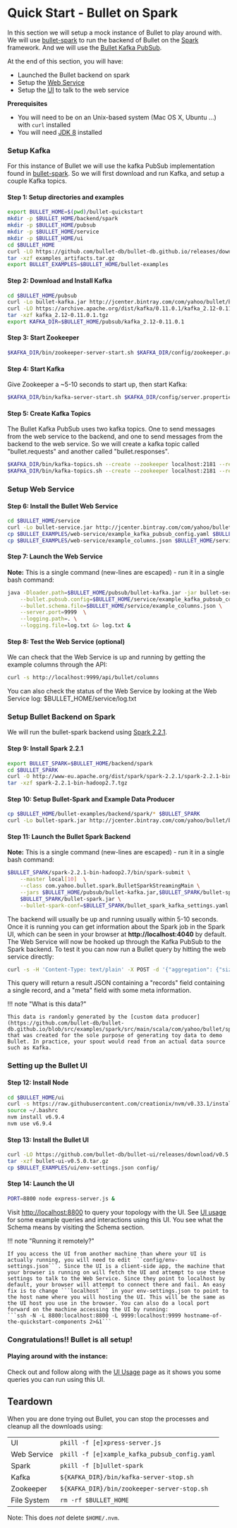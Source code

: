 # Quick Start - Bullet on Spark

In this section we will setup a mock instance of Bullet to play around with. We will use [bullet-spark](https://github.com/bullet-db/bullet-spark) to run the backend of Bullet on the [Spark](https://spark.apache.org/) framework. And we will use the [Bullet Kafka PubSub](https://github.com/bullet-db/bullet-kafka).

At the end of this section, you will have:

  * Launched the Bullet backend on spark
  * Setup the [Web Service](ws/setup.md)
  * Setup the [UI](ui/setup.md) to talk to the web service

**Prerequisites**

  * You will need to be on an Unix-based system (Mac OS X, Ubuntu ...) with ```curl``` installed
  * You will need [JDK 8](http://www.oracle.com/technetwork/java/javase/downloads/index.html) installed

### Setup Kafka

For this instance of Bullet we will use the kafka PubSub implementation found in [bullet-spark](https://github.com/bullet-db/bullet-spark). So we will first download and run Kafka, and setup a couple Kafka topics.

#### Step 1: Setup directories and examples

```bash
export BULLET_HOME=$(pwd)/bullet-quickstart
mkdir -p $BULLET_HOME/backend/spark
mkdir -p $BULLET_HOME/pubsub
mkdir -p $BULLET_HOME/service
mkdir -p $BULLET_HOME/ui
cd $BULLET_HOME
curl -LO https://github.com/bullet-db/bullet-db.github.io/releases/download/v0.5.0/examples_artifacts.tar.gz
tar -xzf examples_artifacts.tar.gz
export BULLET_EXAMPLES=$BULLET_HOME/bullet-examples
```

#### Step 2: Download and Install Kafka

```bash
cd $BULLET_HOME/pubsub
curl -Lo bullet-kafka.jar http://jcenter.bintray.com/com/yahoo/bullet/bullet-kafka/0.3.0/bullet-kafka-0.3.0-fat.jar
curl -LO https://archive.apache.org/dist/kafka/0.11.0.1/kafka_2.12-0.11.0.1.tgz
tar -xzf kafka_2.12-0.11.0.1.tgz
export KAFKA_DIR=$BULLET_HOME/pubsub/kafka_2.12-0.11.0.1
```

#### Step 3: Start Zookeeper

```bash
$KAFKA_DIR/bin/zookeeper-server-start.sh $KAFKA_DIR/config/zookeeper.properties &
```

#### Step 4: Start Kafka

Give Zookeeper a ~5-10 seconds to start up, then start Kafka:

```bash
$KAFKA_DIR/bin/kafka-server-start.sh $KAFKA_DIR/config/server.properties &
```

#### Step 5: Create Kafka Topics

The Bullet Kafka PubSub uses two kafka topics. One to send messages from the web service to the backend, and one to send messages from the backend to the web service. So we will create a kafka topic called "bullet.requests" and another called "bullet.responses".

```bash
$KAFKA_DIR/bin/kafka-topics.sh --create --zookeeper localhost:2181 --replication-factor 1 --partitions 1 --topic bullet.requests
$KAFKA_DIR/bin/kafka-topics.sh --create --zookeeper localhost:2181 --replication-factor 1 --partitions 1 --topic bullet.responses
```

### Setup Web Service

#### Step 6: Install the Bullet Web Service

```bash
cd $BULLET_HOME/service
curl -Lo bullet-service.jar http://jcenter.bintray.com/com/yahoo/bullet/bullet-service/0.2.1/bullet-service-0.2.1-embedded.jar
cp $BULLET_EXAMPLES/web-service/example_kafka_pubsub_config.yaml $BULLET_HOME/service/
cp $BULLET_EXAMPLES/web-service/example_columns.json $BULLET_HOME/service/
```

#### Step 7: Launch the Web Service

**Note:** This is a single command (new-lines are escaped) - run it in a single bash command:

```bash
java -Dloader.path=$BULLET_HOME/pubsub/bullet-kafka.jar -jar bullet-service.jar \
    --bullet.pubsub.config=$BULLET_HOME/service/example_kafka_pubsub_config.yaml \
    --bullet.schema.file=$BULLET_HOME/service/example_columns.json \
    --server.port=9999  \
    --logging.path=. \
    --logging.file=log.txt &> log.txt &
```

#### Step 8: Test the Web Service (optional)

We can check that the Web Service is up and running by getting the example columns through the API:

```bash
curl -s http://localhost:9999/api/bullet/columns
```

You can also check the status of the Web Service by looking at the Web Service log: $BULLET_HOME/service/log.txt

### Setup Bullet Backend on Spark

We will run the bullet-spark backend using [Spark 2.2.1](https://spark.apache.org/releases/spark-release-2-2-1.html).

#### Step 9: Install Spark 2.2.1

```bash
export BULLET_SPARK=$BULLET_HOME/backend/spark
cd $BULLET_SPARK
curl -O http://www-eu.apache.org/dist/spark/spark-2.2.1/spark-2.2.1-bin-hadoop2.7.tgz
tar -xzf spark-2.2.1-bin-hadoop2.7.tgz 
```

#### Step 10: Setup Bullet-Spark and Example Data Producer

```bash
cp $BULLET_HOME/bullet-examples/backend/spark/* $BULLET_SPARK
curl -Lo bullet-spark.jar http://jcenter.bintray.com/com/yahoo/bullet/bullet-spark/0.1.2/bullet-spark-0.1.2-standalone.jar
```

#### Step 11: Launch the Bullet Spark Backend

**Note:** This is a single command (new-lines are escaped) - run it in a single bash command:

```bash
$BULLET_SPARK/spark-2.2.1-bin-hadoop2.7/bin/spark-submit \
    --master local[10]  \
    --class com.yahoo.bullet.spark.BulletSparkStreamingMain \
    --jars $BULLET_HOME/pubsub/bullet-kafka.jar,$BULLET_SPARK/bullet-spark-example.jar \
    $BULLET_SPARK/bullet-spark.jar \
    --bullet-spark-conf=$BULLET_SPARK/bullet_spark_kafka_settings.yaml &> log.txt &

```

The backend will usually be up and running usually within 5-10 seconds. Once it is running you can get information about the Spark job in the Spark UI, which can be seen in your browser at **http://localhost:4040** by default. The Web Service will now be hooked up through the Kafka PubSub to the Spark backend.
To test it you can now run a Bullet query by hitting the web service directly:

```bash
curl -s -H 'Content-Type: text/plain' -X POST -d '{"aggregation": {"size": 1}}' http://localhost:9999/api/bullet/sse-query
```

This query will return a result JSON containing a "records" field containing a single record, and a "meta" field with some meta information. 

!!! note "What is this data?"

    This data is randomly generated by the [custom data producer](https://github.com/bullet-db/bullet-db.github.io/blob/src/examples/spark/src/main/scala/com/yahoo/bullet/spark/examples/receiver/RandomReceiver.scala) that was created for the sole purpose of generating toy data to demo Bullet. In practice, your spout would read from an actual data source such as Kafka.

### Setting up the Bullet UI

#### Step 12: Install Node

```bash
cd $BULLET_HOME/ui
curl -s https://raw.githubusercontent.com/creationix/nvm/v0.33.1/install.sh | bash
source ~/.bashrc
nvm install v6.9.4
nvm use v6.9.4
```

#### Step 13: Install the Bullet UI

```bash
curl -LO https://github.com/bullet-db/bullet-ui/releases/download/v0.5.0/bullet-ui-v0.5.0.tar.gz
tar -xzf bullet-ui-v0.5.0.tar.gz
cp $BULLET_EXAMPLES/ui/env-settings.json config/
```

#### Step 14: Launch the UI

```bash
PORT=8800 node express-server.js &
```

Visit [http://localhost:8800](http://localhost:8800) to query your topology with the UI. See [UI usage](ui/usage.md) for some example queries and interactions using this UI. You see what the Schema means by visiting the Schema section.

!!! note "Running it remotely?"

    If you access the UI from another machine than where your UI is actually running, you will need to edit ```config/env-settings.json```. Since the UI is a client-side app, the machine that your browser is running on will fetch the UI and attempt to use these settings to talk to the Web Service. Since they point to localhost by default, your browser will attempt to connect there and fail. An easy fix is to change ```localhost``` in your env-settings.json to point to the host name where you will hosting the UI. This will be the same as the UI host you use in the browser. You can also do a local port forward on the machine accessing the UI by running:
    ```ssh -N -L 8800:localhost:8800 -L 9999:localhost:9999 hostname-of-the-quickstart-components 2>&1```

###  Congratulations!! Bullet is all setup!

#### Playing around with the instance:

Check out and follow along with the [UI Usage](ui/usage.md) page as it shows you some queries you can run using this UI.

## Teardown

When you are done trying out Bullet, you can stop the processes and cleanup all the downloads using:

|                |                                                                  |
| -------------- | ---------------------------------------------------------------- |
| UI             | ```pkill -f [e]xpress-server.js```                               |
| Web Service    | ```pkill -f [e]xample_kafka_pubsub_config.yaml```                |
| Spark          | ```pkill -f [b]ullet-spark```                                    |
| Kafka          | ```${KAFKA_DIR}/bin/kafka-server-stop.sh```                      |
| Zookeeper      | ```${KAFKA_DIR}/bin/zookeeper-server-stop.sh```                  |
| File System    | ```rm -rf $BULLET_HOME```                                        |

Note: This does *not* delete ```$HOME/.nvm```.

